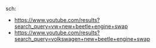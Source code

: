 sch:
- https://www.youtube.com/results?search_query=vw+new+beetle+engine+swap
- https://www.youtube.com/results?search_query=volkswagen+new+beetle+engine+swap
